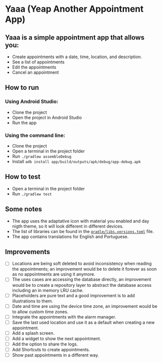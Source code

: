 Yaaa (Yeap Another Appointment App)
===============================

## Yaaa is a simple appointment app that allows you:

- Create appointments with a date, time, location, and description.
- See a list of appointments
- Edit the appointments
- Cancel an appointment

## How to run

### Using Android Studio:

- Clone the project
- Open the project in Android Studio
- Run the app

### Using the command line:

- Clone the project
- Open a terminal in the project folder
- Run `./gradlew assembleDebug`
- Install `adb install app/build/outputs/apk/debug/app-debug.apk`

## How to test

- Open a terminal in the project folder
- Run `./gradlew test`

## Some notes

- The app uses the adaptative icon with material you enabled and day nigth theme, so it will look different in different devices.
- The list of libraries can be found in the [`gradle/libs.versions.toml`](gradle/libs.versions.toml) file.
- The app contains translations for English and Portuguese.

## Improvements

- [ ] Locations are being soft deleted to avoid inconsistency when reading the appointments; an improvement would be to delete it forever as soon as no appointments are using it anymore.
- [ ] The uses cases are accessing the database directly, an improvement would be to create a repository layer to abstract the database access including an in memory LRU cache.
- [ ] Placeholders are pure text and a good improvement is to add illustrations to them.
- [ ] Date and time are using the device time zone, an improvement would be to allow custom time zones.
- [ ] Integrate the appointments with the alarm manager.
- [ ] Save the last used location and use it as a default when creating a new appointment.
- [ ] Add a splash screen.
- [ ] Add a widget to show the next appointment.
- [ ] Add the option to share the logs.
- [ ] Add Shortcuts to create appointments.
- [ ] Show past appointments in a different way.
